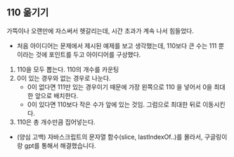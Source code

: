 ## 110 옮기기
가뜩이나 오랜만에 자스써서 헷갈리는데, 시간 초과가 계속 나서 힘들었다.

- 처음 아이디어는 문제에서 제시된 예제를 보고 생각했는데, 110보다 큰 수는 111 뿐이라는 것에 포인트를 두고 아이디어를 구상했다.
1. 110을 모두 뽑는다. 110의 개수를 카운팅
2. 0이 있는 경우와 없는 경우로 나눈다.
   - 0이 없다면 111만 있는 경우이기 때문에 가장 왼쪽으로 110 을 넣어서 0을 최대한 앞으로 배치한다.
   - 0이 있다면 110보다 작은 수가 앞에 있는 것임. 그럼으로 최대한 뒤로 이동시킨다.
3. 110은 총 개수만큼 집어넣는다.

- (양심 고백) 자바스크립트의 문자열 함수(slice, lastIndexOf..)를 몰라서, 구글링이랑 gpt를 통해서 해결했습니다.